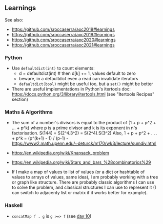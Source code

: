 ## Learnings

See also:
- <https://github.com/sroccaserra/aoc2018#learnings>
- <https://github.com/sroccaserra/aoc2019#learnings>
- <https://github.com/sroccaserra/aoc2020#learnings>
- <https://github.com/sroccaserra/aoc2021#learnings>

### Python

- Use `defaultdict(int)` to count elements:
    - d = defaultdict(int) # then d[k] += 1, values default to zero
    - beware, in a defaultdict even a read can invalidate iterators
    - `defaultdict(bool)` might be useful too, but a `set()` might be better
- There are useful implementations in Python's itertools doc: <https://docs.python.org/3/library/itertools.html> (see "Itertools Recipes" section)

### Maths & Algorithms

- The sum of a number's divisors is equal to the product of (1 + p + p^2 + ... + p^k) where p is a prime divisor and k is its exponent in n's factorisation. S(144) = S(2^4.3^2) = S(2^4).S(3^2) Also, 1 + p + p^2 + . . . + p^k = (p^(k+1) - 1) / (p-1) - <https://www2.math.upenn.edu/~deturck/m170/wk3/lecture/sumdiv.html>
- <https://en.wikipedia.org/wiki/Knapsack_problem>
- <https://en.wikipedia.org/wiki/Stars_and_bars_%28combinatorics%29>

- If I make a map of values to list of values (or a dict or hashtable of values
  to arrays of values, same idea), I am probably working with a tree or graph
  like structure. There are probably classic algorithms I can use to solve the
  problem, and classical structures I can use to represent it (I can switch to
  adjacenty list or matrix if it works better for example).

### Haskell
- `concatMap f . g` is `g >=> f` (see [day 10](src/10.hs))
